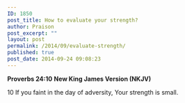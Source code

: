 ```yaml
---
ID: 1850
post_title: How to evaluate your strength?
author: Praison
post_excerpt: ""
layout: post
permalink: /2014/09/evaluate-strength/
published: true
post_date: 2014-09-24 09:08:23
---
```

<strong>Proverbs 24:10</strong>
<strong> New King James Version (NKJV)</strong>

10 If you faint in the day of adversity,
Your strength is small.
